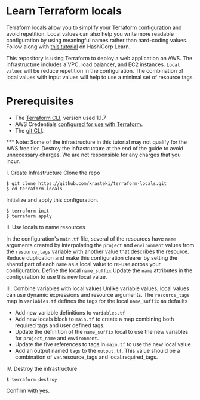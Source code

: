 # Learn Terraform locals

Terraform locals allow you to simplify your Terraform configuration and avoid
repetition. Local values can also help you write more readable configuration by
using meaningful names rather than hard-coding values. Follow along with [this
tutorial](https://learn.hashicorp.com/tutorials/terraform/locals?in=terraform/configuration-language) on HashiCorp Learn.


This repository is using Terraform to deploy a web application on AWS. The infrastructure includes a VPC, load balancer, and EC2 instances. `Local values` will be reduce repetition in the configuration. The combination of local values with input values will help to use a minimal set of resource tags.

# Prerequisites

- The [Terraform CLI](https://learn.hashicorp.com/tutorials/terraform/install-cli), version used 1.1.7
- AWS Credentials [configured for use with Terraform](https://registry.terraform.io/providers/hashicorp/aws/latest/docs#authentication).
- The [git CLI](https://git-scm.com/downloads).

*** Note: Some of the infrastructure in this tutorial may not qualify for the AWS free tier. Destroy the infrastructure at the end of the guide to avoid unnecessary charges. We are not responsible for any charges that you incur.


I. Create Infrastructure
Clone the repo
```
$ git clone https://github.com/krasteki/terraform-locals.git
$ cd terraform-locals
```

Initialize and apply this configuration.
```
$ terraform init
$ terraform apply
```

II. Use locals to name resources

In the configuration's `main.tf` file, several of the resources have `name` arguments created by interpolating the `project` and `environment` values from the `resource_tags` variable with another value that describes the resource. Reduce duplication and make this configuration clearer by setting the shared part of each `name` as a local value to re-use across your configuration. Define the local `name_suffix`
Update the `name` attributes in the configuration to use this new local value.

III. Combine variables with local values
Unlike variable values, local values can use dynamic expressions and resource arguments. The `resource_tags` map in `variables.tf` defines the tags for the local `name_suffix` as defaults
- Add new variable definitions to `variables.tf`
- Add new locals block to `main.tf` to create a map combining both required tags and user defined tags.
- Update the definition of the `name_suffix` local to use the new variables for `project_name` and `environment`.
- Update the five references to tags in `main.tf` to use the new local value.
- Add an output named `tags` to the `output.tf`. This value should be a combination of var.resource_tags and local.required_tags.

IV. Destroy the infrastructure
```
$ terraform destroy
```
Confirm with yes.
